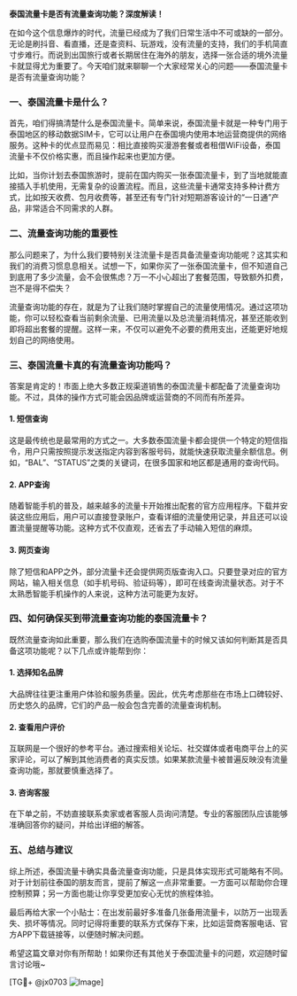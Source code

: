 **泰国流量卡是否有流量查询功能？深度解读！**

在如今这个信息爆炸的时代，流量已经成为了我们日常生活中不可或缺的一部分。无论是刷抖音、看直播，还是查资料、玩游戏，没有流量的支持，我们的手机简直寸步难行。而说到出国旅行或者长期居住在海外的朋友，选择一张合适的境外流量卡就显得尤为重要了。今天咱们就来聊聊一个大家经常关心的问题——泰国流量卡是否有流量查询功能？

### 一、泰国流量卡是什么？
首先，咱们得搞清楚什么是泰国流量卡。简单来说，泰国流量卡就是一种专门用于泰国地区的移动数据SIM卡，它可以让用户在泰国境内使用本地运营商提供的网络服务。这种卡的优点显而易见：相比直接购买漫游套餐或者租借WiFi设备，泰国流量卡不仅价格实惠，而且操作起来也更加方便。

比如，当你计划去泰国旅游时，提前在国内购买一张泰国流量卡，到了当地就能直接插入手机使用，无需复杂的设置流程。而且，这些流量卡通常支持多种计费方式，比如按天收费、包月收费等，甚至还有专门针对短期游客设计的“一日通”产品，非常适合不同需求的人群。

### 二、流量查询功能的重要性
那么问题来了，为什么我们要特别关注流量卡是否具备流量查询功能呢？这其实和我们的消费习惯息息相关。试想一下，如果你买了一张泰国流量卡，但不知道自己到底用了多少流量，会不会很焦虑？万一不小心超出了套餐范围，导致额外扣费，岂不是得不偿失？

流量查询功能的存在，就是为了让我们随时掌握自己的流量使用情况。通过这项功能，你可以轻松查看当前剩余流量、已用流量以及总流量消耗情况，甚至还能收到即将超出套餐的提醒。这样一来，不仅可以避免不必要的费用支出，还能更好地规划自己的网络使用。

### 三、泰国流量卡真的有流量查询功能吗？
答案是肯定的！市面上绝大多数正规渠道销售的泰国流量卡都配备了流量查询功能。不过，具体的操作方式可能会因品牌或运营商的不同而有所差异。

#### 1. **短信查询**
这是最传统也是最常用的方式之一。大多数泰国流量卡都会提供一个特定的短信指令，用户只需按照提示发送指定内容到客服号码，就能快速获取流量余额信息。例如，“BAL”、“STATUS”之类的关键词，在很多国家和地区都是通用的查询代码。

#### 2. **APP查询**
随着智能手机的普及，越来越多的流量卡开始推出配套的官方应用程序。下载并安装这些应用后，用户可以直接登录账户，查看详细的流量使用记录，并且还可以设置流量提醒等功能。这种方式不仅直观，还省去了手动输入短信的麻烦。

#### 3. **网页查询**
除了短信和APP之外，部分流量卡还会提供网页版查询入口。只要登录对应的官方网站，输入相关信息（如手机号码、验证码等），即可在线查询流量状态。对于不太熟悉智能手机操作的人来说，这种方法可能更为友好。

### 四、如何确保买到带流量查询功能的泰国流量卡？
既然流量查询如此重要，那么我们在选购泰国流量卡的时候又该如何判断其是否具备这项功能呢？以下几点或许能帮到你：

#### 1. **选择知名品牌**
大品牌往往更注重用户体验和服务质量。因此，优先考虑那些在市场上口碑较好、历史悠久的品牌，它们的产品一般会包含完善的流量查询机制。

#### 2. **查看用户评价**
互联网是一个很好的参考平台。通过搜索相关论坛、社交媒体或者电商平台上的买家评论，可以了解到其他消费者的真实反馈。如果某款流量卡被普遍反映没有流量查询功能，那就要慎重选择了。

#### 3. **咨询客服**
在下单之前，不妨直接联系卖家或者客服人员询问清楚。专业的客服团队应该能够准确回答你的疑问，并给出详细的解答。

### 五、总结与建议
综上所述，泰国流量卡确实具备流量查询功能，只是具体实现形式可能略有不同。对于计划前往泰国的朋友而言，提前了解这一点非常重要。一方面可以帮助你合理控制预算；另一方面也能让你享受更加安心无忧的旅程体验。

最后再给大家一个小贴士：在出发前最好多准备几张备用流量卡，以防万一出现丢失、损坏等情况。同时记得将重要的联系方式保存下来，比如运营商客服电话、官方APP下载链接等，以便随时解决问题。

希望这篇文章对你有所帮助！如果你还有其他关于泰国流量卡的问题，欢迎随时留言讨论哦~

[TG💪+ @jx0703 ![Image](https://github.com/user-attachments/assets/dbca1d08-cadb-493c-b0ec-ad6f7a83f270)]